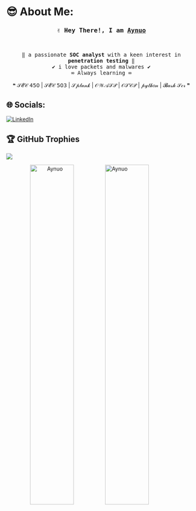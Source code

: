 # 😎 About Me:
<!-- Title -->
<h3 align="center">
        <samp>✌ Hey There!, I am
                <b><a target="_blank" href="https://github.com/aynuo">Aynuo</a></b>
        </samp>
</h3>
<br>

<p align="center">
        <!-- Intro -->
        <samp>
                 ‖ a passionate <b>SOC analyst</b> with a keen interest in <b>penetration testing</b> ‖
                <br>
                 ✔ i love packets and malwares ✔
                 <br>
                 ∞ Always learning ∞
                <br>
                <br>
        </samp>
        ❝ 𝒮𝓔𝒞 𝟦𝟧𝟢 | 𝒮𝓔𝒞 𝟧𝟢𝟥 |  𝒮𝓅𝓁𝓊𝓃𝓀 | 𝒪𝒲𝒜𝒮𝒫 |  𝒪𝒮𝒞𝒫 | 𝓅𝓎𝓉𝒽𝑜𝓃 | 𝓑𝒶𝓈𝒽 𝒮𝒸𝓇 ❞
</p>

## 🌐 Socials:
[![LinkedIn](https://img.shields.io/badge/LinkedIn-%230077B5.svg?logo=linkedin&logoColor=white)](https://ir.linkedin.com/in/sobhan-hedayati-781078186)

## 🏆 GitHub Trophies
![](https://github-profile-trophy.vercel.app/?username=Aynuo&theme=onestar&no-frame=true&no-bg=true&margin-w=4)

<p align="center"><img width="48%" align="left" src="https://github-readme-stats.vercel.app/api/top-langs/?username=Aynuo&theme=dracula&hide_border=false&include_all_commits=true&count_private=false&layout=compact" alt="Aynuo" /></p>
<p><img width="48%" align="right" src="https://github-readme-streak-stats.herokuapp.com/?user=Aynuo&theme=dracula&hide_border=false&include_all_commits=true&count_private=false&layout=compact" alt="Aynuo" /></p>




